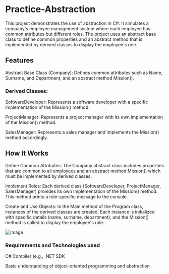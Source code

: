 # Practice-Abstraction

This project demonstrates the use of abstraction in C#. It simulates a company's employee management system where each employee has common attributes but different roles. 
The project uses an abstract base class to define common properties and an abstract method that is implemented by derived classes to display the employee's role.

## Features
Abstract Base Class (Company): Defines common attributes such as Name, Surname, and Department, and an abstract method Mission().

### Derived Classes:

SoftwareDeveloper: Represents a software developer with a specific implementation of the Mission() method.

ProjectManager: Represents a project manager with its own implementation of the Mission() method.

SalesManager: Represents a sales manager and implements the Mission() method accordingly.

## How It Works
Define Common Attributes: The Company abstract class includes properties that are common to all employees and an abstract method Mission() which must be implemented by derived classes.

Implement Roles: Each derived class (SoftwareDeveloper, ProjectManager, SalesManager) provides its own implementation of the Mission() method. This method prints a role-specific message to the console.

Create and Use Objects: In the Main method of the Program class, instances of the derived classes are created. Each instance is initialized with specific details (name, surname, department), and the Mission() method is called to display the employee's role.


![image](https://github.com/user-attachments/assets/56f85093-65ca-4066-a994-267d71659496)

### Requirements and Technologies used
C# Compiler (e.g., .NET SDK

Basic understanding of object-oriented programming and abstraction
